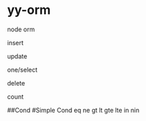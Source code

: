 # yy-orm
node orm

insert

update

one/select

delete

count

##Cond
#Simple Cond
eq
ne
gt
lt
gte
lte
in
nin
